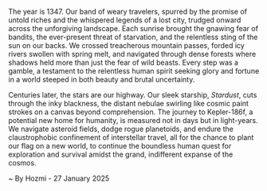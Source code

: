
The year is 1347.  Our band of weary travelers, spurred by the promise of untold riches and the whispered legends of a lost city, trudged onward across the unforgiving landscape.  Each sunrise brought the gnawing fear of bandits, the ever-present threat of starvation, and the relentless sting of the sun on our backs.  We crossed treacherous mountain passes, forded icy rivers swollen with spring melt, and navigated through dense forests where shadows held more than just the fear of wild beasts.  Every step was a gamble, a testament to the relentless human spirit seeking glory and fortune in a world steeped in both beauty and brutal uncertainty.

Centuries later, the stars are our highway.  Our sleek starship, *Stardust*, cuts through the inky blackness, the distant nebulae swirling like cosmic paint strokes on a canvas beyond comprehension.  The journey to Kepler-186f, a potential new home for humanity, is measured not in days but in light-years.  We navigate asteroid fields, dodge rogue planetoids, and endure the claustrophobic confinement of interstellar travel, all for the chance to plant our flag on a new world, to continue the boundless human quest for exploration and survival amidst the grand, indifferent expanse of the cosmos.

~ By Hozmi - 27 January 2025
